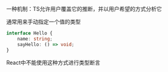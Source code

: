 一种机制：TS允许用户覆盖它的推断，并以用户希望的方式分析它

通常用来手动指定一个值的类型

```typescript
interface Hello {
	name: string;
	sayHello: () => void;
}

```
React中不能使用这种方式进行类型断言